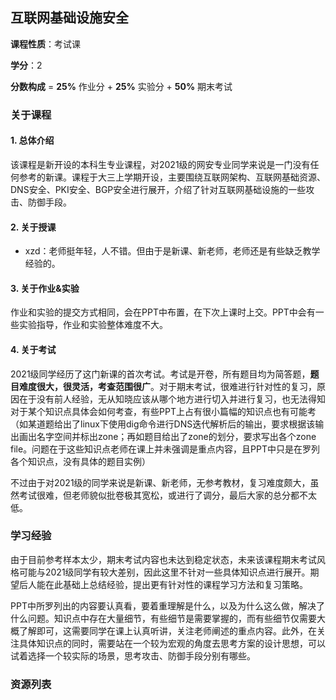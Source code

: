 ## 互联网基础设施安全

**课程性质**：考试课

**学分**：2

**分数构成** = **25%** 作业分 + **25%** 实验分 + **50%** 期末考试

### 关于课程

#### 1. 总体介绍

该课程是新开设的本科生专业课程，对2021级的网安专业同学来说是一门没有任何参考的新课。课程于大三上学期开设，主要围绕互联网架构、互联网基础资源、DNS安全、PKI安全、BGP安全进行展开，介绍了针对互联网基础设施的一些攻击、防御手段。

#### 2. 关于授课

- xzd：老师挺年轻，人不错。但由于是新课、新老师，老师还是有些缺乏教学经验的。

#### 3. 关于作业&实验

作业和实验的提交方式相同，会在PPT中布置，在下次上课时上交。PPT中会有一些实验指导，作业和实验整体难度不大。

#### 4. 关于考试

2021级同学经历了这门新课的首次考试。考试是开卷，所有题目均为简答题，**题目难度很大，很灵活，考查范围很广**。对于期末考试，很难进行针对性的复习，原因在于没有前人经验，无从知晓应该从哪个地方进行切入并进行复习，也无法得知对于某个知识点具体会如何考查，有些PPT上占有很小篇幅的知识点也有可能考（如某道题给出了linux下使用dig命令进行DNS迭代解析后的输出，要求根据该输出画出名字空间并标出zone；再如题目给出了zone的划分，要求写出各个zone file。问题在于这些知识点老师在课上并未强调是重点内容，且PPT中只是在罗列各个知识点，没有具体的题目实例）

不过由于对2021级的同学来说是新课、新老师，无参考教材，复习难度颇大，虽然考试很难，但老师貌似批卷极其宽松，或进行了调分，最后大家的总分都不太低。

### 学习经验

由于目前参考样本太少，期末考试内容也未达到稳定状态，未来该课程期末考试风格可能与2021级同学有较大差别，因此这里不针对一些具体知识点进行展开。期望后人能在此基础上总结经验，提出更有针对性的课程学习方法和复习策略。

PPT中所罗列出的内容要认真看，要着重理解是什么，以及为什么这么做，解决了什么问题。知识点中存在大量细节，有些细节是需要掌握的，而有些细节仅需要大概了解即可，这需要同学在课上认真听讲，关注老师阐述的重点内容。此外，在关注具体知识点的同时，需要站在一个较为宏观的角度去思考方案的设计思想，可以试着选择一个较实际的场景，思考攻击、防御手段分别有哪些。



### 资源列表

